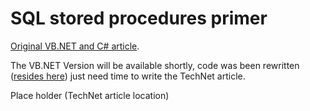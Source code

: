 # SQL stored procedures primer

[Original VB.NET and C# article](https://code.msdn.microsoft.com/SQL-stored-procedures-1384f04c?redir=0).

The VB.NET Version will be available shortly, code was been rewritten ([resides here](https://github.com/karenpayneoregon/SqlServerStoredProceduresVisualBasic)) just need time to write the TechNet article.

Place holder (TechNet article location)
